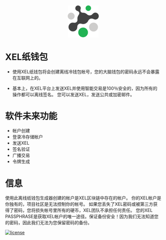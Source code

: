 <p align="center">
<img src="3400x3400.png" width="100">
</p>

# XEL纸钱包

* 使用XEL纸钱包将会创建离线冷钱包帐号，您的大脑钱包的密码永远不会暴露在互联网上的。

* 基本上，在XEL平台上发送XEL并使用智能交易是100％安全的，因为所有的操作都可以离线签名。 您可以发送XEL，发送公共或加密邮件。

# 软件未来功能

* 帐户创建
* 登录冷存储帐户
* 发送XEL
* 签名验证
* 广播交易
* 令牌生成

# 信息 

使用此离线纸钱包生成器创建的帐户是XEL区块链中存在的帐户。
你的XEL帐户是你独有的，项目社区是无法控制你的帐号。
如果您丢失了XEL密码或被第三方获得了密码，您将损失帐号里所有的硬币，XEL团队不承担任何责任。
您的XEL PASSPHRASE是获取XEL帐户的唯一途径。保证备份安全！因为我们无法知道您的密码，因此我们无法为您保留密码的备份。

<a href="https://github.com/xel-community/xel-paper-wallet/blob/master/LICENSE.txt" title=""><img src="http://img.shields.io/:license-mit-blue.svg" alt="license"></a>
